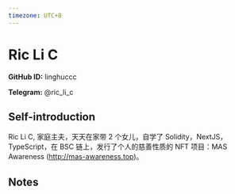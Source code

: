 ```yaml
---
timezone: UTC+8
---
```


# Ric Li C

**GitHub ID:** linghuccc

**Telegram:** @ric_li_c

## Self-introduction

Ric Li C, 家庭主夫，天天在家带 2 个女儿，自学了 Solidity，NextJS，TypeScript，在 BSC 链上，发行了个人的慈善性质的 NFT 项目：MAS Awareness (http://mas-awareness.top)。

## Notes

<!-- Content_START -->


<!-- Content_END -->
